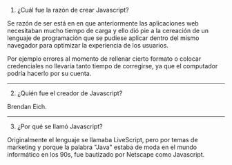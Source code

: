 1. ¿Cuál fue la razón de crear Javascript?

Se razón de ser está en en que anteriormente las aplicaciones web necesitaban mucho tiempo de carga y ello dió pie a la cereación de un lenguaje de programación que se pudiese aplicar dentro del mismo navegador para optimizar la experiencia de los usuarios.

Por ejemplo errores al momento de rellenar cierto formato o colocar credenciales no llevaría tanto tiempo de corregirse, ya que el computador podría hacerlo por su cuenta.

---

2. ¿Quién fue el creador de Javascript?

Brendan Eich.

---

3. ¿Por qué se llamó Javascript?

Originalmente el lenguaje se llamaba LiveScript, pero por temas de marketing y porque la palabra "Java" estaba de moda en el mundo informático en los 90s, fue bautizado por Netscape como Javascript.

